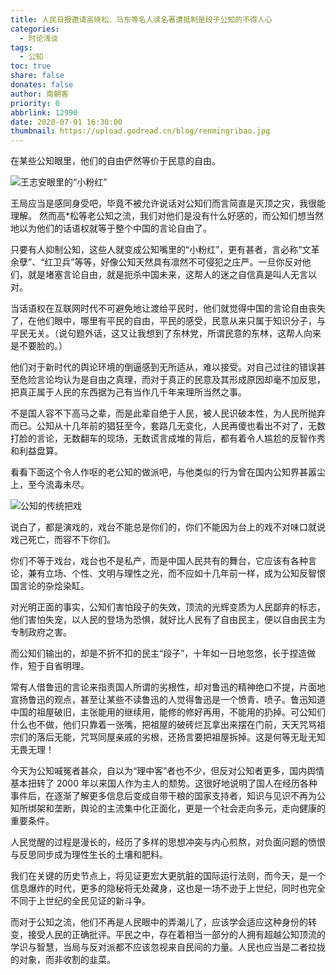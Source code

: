 ```yaml
---
title: 人民日报邀请高晓松、马东等名人读名著遭抵制是段子公知的不得人心
categories:
  - 时论浅谈
tags:
  - 公知
toc: true
share: false
donates: false
author: 南朝客
priority: 0
abbrlink: 12990
date: 2020-07-01 16:30:00
thumbnail: https://upload.godread.cn/blog/renmingribao.jpg
---
```


<div class="description">在某些公知眼里，他们的自由俨然等价于民意的自由。</div>

<!-- more -->

![王志安眼里的“小粉红”](https://upload.godread.cn/blog/renmingribao_01.jpg)

王局应当是感同身受吧，毕竟不被允许说话对公知们而言简直是灭顶之灾，我很能理解。
然而高*松等老公知之流，我们对他们是没有什么好感的，而公知们想当然地以为他们的话语权就等于整个中国的言论自由了。

只要有人抑制公知，这些人就变成公知嘴里的“小粉红”，更有甚者，言必称“文革余孽”、“红卫兵”等等，好像公知天然具有凛然不可侵犯之庄严。一旦你反对他们，就是堵塞言论自由，就是扼杀中国未来，这帮人的迷之自信真是叫人无言以对。

当话语权在互联网时代不可避免地让渡给平民时，他们就觉得中国的言论自由丧失了，在他们眼中，哪里有平民的自由，平民的感受，民意从来只属于知识分子，与平民无关。（说句题外话，这又让我想到了东林党，所谓民意的东林，这帮人向来是不要脸的。）

他们对于新时代的舆论环境的倒逼感到无所适从，难以接受。对自己过往的错误甚至危险言论均认为是自由之真理，而对于真正的民意及其形成原因却毫不加反思，把真正属于人民的东西据为己有当作几千年来理所当然之事。

不是国人容不下高马之辈，而是此辈自绝于人民，被人民识破本性，为人民所抛弃而已。公知从十几年前的猖狂至今，套路几无变化，人民再傻也看出不对了，无数打脸的言论，无数翻车的现场，无数谎言成堆的背后，都有着令人尴尬的反智作秀和利益盘算。

看看下面这个令人作呕的老公知的做派吧，与他类似的行为曾在国内公知界甚嚣尘上，至今流毒未尽。

![公知的传统把戏](https://upload.godread.cn/blog/renmingribao_02.jpg)

说白了，都是演戏的，戏台不能总是你们的，你们不能因为台上的戏不对味口就说戏己死亡，而容不下你们。

你们不等于戏台，戏台也不是私产，而是中国人民共有的舞台，它应该有各种言论，兼有立场、个性、文明与理性之光，而不应如十几年前一样，成为公知反智恨国言论的杂烩染缸。

对光明正面的事实，公知们害怕段子的失效，顶流的光辉变质为人民鄙弃的标志，他们害怕失宠，以人民的登场为恐惧，就好比人民有了自由民主，便以自由民主为专制政府之害。

而公知们输出的，却是不折不扣的民主“段子”，十年如一日地忽悠，长于捏造做作，短于自省明理。

常有人借鲁迅的言论来指责国人所谓的劣根性，却对鲁迅的精神绝口不提，片面地宣扬鲁迅的观点，甚至让某些不读鲁迅的人觉得鲁迅是一个愤青、喷子。鲁迅知道中国的祖屋破旧，主张能用的继续用，能修的修好再用，不能用的扔掉。可公知们什么也不做，他们只靠着一张嘴，把祖屋的破砖烂瓦拿出来摆在门前，天天咒骂祖宗们的落后无能，咒骂同屋亲戚的劣根，还扬言要把祖屋拆掉。这是何等无耻无知无畏无理！

今天为公知喊冤者甚众，自以为“理中客”者也不少，但反对公知者更多，国内舆情基本扭转了 2000 年以来国人作为主人的颓势。这很好地说明了国人在经历各种事件后，在逐渐了解更多信息后变成自带干粮的国家支持者，知识与见识不再为公知所绑架和垄断，舆论的主流集中化正面化，更是一个社会走向多元，走向健康的重要条件。

人民觉醒的过程是漫长的，经历了多样的思想冲突与内心煎熬，对负面问题的愤恨与反思同步成为理性生长的土壤和肥料。

我们在关键的历史节点上，将见证更宏大更肮脏的国际运行法则，而今天，是一个信息爆炸的时代，更多的隐秘将无处藏身，这也是一场不逊于上世纪，同时也完全不同于上世纪的全民见证的新斗争。

而对于公知之流，他们不再是人民眼中的弄潮儿了，应该学会适应这种身份的转变，接受人民的正确批评。平民之中，存在着相当一部分的人拥有超越公知顶流的学识与智慧，当局与反对派都不应该忽视来自民间的力量。人民也应当是二者拉拢的对象，而非收割的韭菜。
